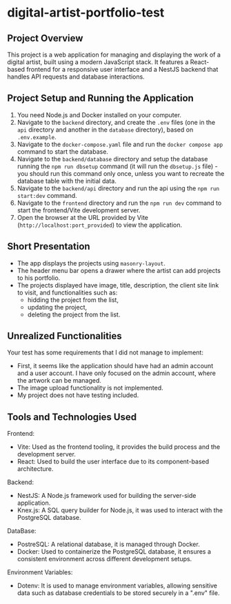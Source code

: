 # digital-artist-portfolio-test

## Project Overview

This project is a web application for managing and displaying the work of a digital artist, built using a modern JavaScript stack.
It features a React-based frontend for a responsive user interface and a NestJS backend that handles API requests and database interactions.

## Project Setup and Running the Application

1. You need Node.js and Docker installed on your computer.
2. Navigate to the `backend` directory, and create the `.env` files (one in the `api` directory and another in the `database` directory), based on `.env.example`.
3. Navigate to the `docker-compose.yaml` file and run the `docker compose app` command to start the database.
4. Navigate to the `backend/database` directory and setup the database running the `npm run dbsetup` command (it will run the `dbsetup.js` file) - you should run this command only once, unless you want to recreate the database table with the initial data.
5. Navigate to the `backend/api` directory and run the api using the `npm run start:dev` command.
6. Navigate to the `frontend` directory and run the `npm run dev` command to start the frontend/Vite development server.
7. Open the browser at the URL provided by Vite (`http://localhost:port_provided`) to view the application.

## Short Presentation

-   The app displays the projects using `masonry-layout`.
-   The header menu bar opens a drawer where the artist can add projects to his portfolio.
-   The projects displayed have image, title, description, the client site link to visit, and functionalities such as:
    -   hidding the project from the list,
    -   updating the project,
    -   deleting the project from the list.

## Unrealized Functionalities

Your test has some requirements that I did not manage to implement:

-   First, it seems like the application should have had an admin account and a user account. I have only focused on the admin account, where the artwork can be managed.
-   The image upload functionality is not implemented.
-   My project does not have testing included.

## Tools and Technologies Used

Frontend:

-   Vite: Used as the frontend tooling, it provides the build process and the development server.
-   React: Used to build the user interface due to its component-based architecture.

Backend:

-   NestJS: A Node.js framework used for building the server-side application.
-   Knex.js: A SQL query builder for Node.js, it was used to interact with the PostgreSQL database.

DataBase:

-   PostreSQL: A relational database, it is managed through Docker.
-   Docker: Used to containerize the PostgreSQL database, it ensures a consistent environment across different development setups.

Environment Variables:

-   Dotenv: It is used to manage environment variables, allowing sensitive data such as database credentials to be stored securely in a ".env" file.
